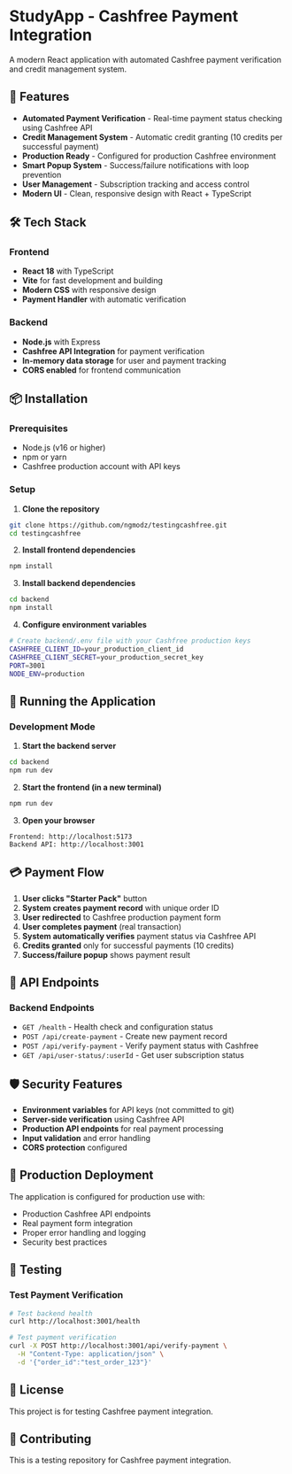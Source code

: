 # StudyApp - Cashfree Payment Integration

A modern React application with automated Cashfree payment verification and credit management system.

## 🚀 Features

- **Automated Payment Verification** - Real-time payment status checking using Cashfree API
- **Credit Management System** - Automatic credit granting (10 credits per successful payment)
- **Production Ready** - Configured for production Cashfree environment
- **Smart Popup System** - Success/failure notifications with loop prevention
- **User Management** - Subscription tracking and access control
- **Modern UI** - Clean, responsive design with React + TypeScript

## 🛠️ Tech Stack

### Frontend
- **React 18** with TypeScript
- **Vite** for fast development and building
- **Modern CSS** with responsive design
- **Payment Handler** with automatic verification

### Backend
- **Node.js** with Express
- **Cashfree API Integration** for payment verification
- **In-memory data storage** for user and payment tracking
- **CORS enabled** for frontend communication

## 📦 Installation

### Prerequisites
- Node.js (v16 or higher)
- npm or yarn
- Cashfree production account with API keys

### Setup

1. **Clone the repository**
```bash
git clone https://github.com/ngmodz/testingcashfree.git
cd testingcashfree
```

2. **Install frontend dependencies**
```bash
npm install
```

3. **Install backend dependencies**
```bash
cd backend
npm install
```

4. **Configure environment variables**
```bash
# Create backend/.env file with your Cashfree production keys
CASHFREE_CLIENT_ID=your_production_client_id
CASHFREE_CLIENT_SECRET=your_production_secret_key
PORT=3001
NODE_ENV=production
```

## 🚀 Running the Application

### Development Mode

1. **Start the backend server**
```bash
cd backend
npm run dev
```

2. **Start the frontend (in a new terminal)**
```bash
npm run dev
```

3. **Open your browser**
```
Frontend: http://localhost:5173
Backend API: http://localhost:3001
```

## 💳 Payment Flow

1. **User clicks "Starter Pack"** button
2. **System creates payment record** with unique order ID
3. **User redirected** to Cashfree production payment form
4. **User completes payment** (real transaction)
5. **System automatically verifies** payment status via Cashfree API
6. **Credits granted** only for successful payments (10 credits)
7. **Success/failure popup** shows payment result

## 🔧 API Endpoints

### Backend Endpoints
- `GET /health` - Health check and configuration status
- `POST /api/create-payment` - Create new payment record
- `POST /api/verify-payment` - Verify payment status with Cashfree
- `GET /api/user-status/:userId` - Get user subscription status

## 🛡️ Security Features

- **Environment variables** for API keys (not committed to git)
- **Server-side verification** using Cashfree API
- **Production API endpoints** for real payment processing
- **Input validation** and error handling
- **CORS protection** configured

## 📱 Production Deployment

The application is configured for production use with:
- Production Cashfree API endpoints
- Real payment form integration
- Proper error handling and logging
- Security best practices

## 🧪 Testing

### Test Payment Verification
```bash
# Test backend health
curl http://localhost:3001/health

# Test payment verification
curl -X POST http://localhost:3001/api/verify-payment \
  -H "Content-Type: application/json" \
  -d '{"order_id":"test_order_123"}'
```

## 📄 License

This project is for testing Cashfree payment integration.

## 🤝 Contributing

This is a testing repository for Cashfree payment integration.
